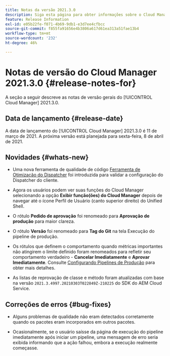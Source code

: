 ```yaml
---
title: Notas da versão 2021.3.0
description: Siga esta página para obter informações sobre o Cloud Manager 2021.3.0
feature: Release Information
exl-id: e05b22fe-f071-4b69-9db1-e3d7ee4cfbcc
source-git-commit: f855fa91656e4b3806a617d61ea313a51fae13b4
workflow-type: tm+mt
source-wordcount: '232'
ht-degree: 46%

---
```


# Notas de versão do Cloud Manager 2021.3.0 {#release-notes-for}

A seção a seguir descreve as notas de versão gerais do [!UICONTROL Cloud Manager] 2021.3.0.

## Data de lançamento {#release-date}

A data de lançamento do [!UICONTROL Cloud Manager] 2021.3.0 é 11 de março de 2021.
A próxima versão está planejada para sexta-feira, 8 de abril de 2021.

## Novidades {#whats-new}

* Uma nova ferramenta de qualidade de código [Ferramenta de Otimização do Dispatcher](https://experienceleague.adobe.com/docs/experience-manager-cloud-manager/using/how-to-use/custom-code-quality-rules.html?lang=en#dispatcher-optimization-tool-rules) foi introduzida para validar a configuração do Dispatcher do cliente.

* Agora os usuários podem ver suas funções do Cloud Manager selecionando a opção **Exibir função(ões) do Cloud Manager** depois de navegar até o ícone Perfil de Usuário (canto superior direito) do Unified Shell.

* O rótulo **Pedido de aprovação** foi renomeado para **Aprovação de produção** para maior clareza.

* O rótulo **Versão** foi renomeado para **Tag do Git** na tela Execução do pipeline de produção.

* Os rótulos que definem o comportamento quando métricas importantes não atingirem o limite definido foram renomeados para refletir seu comportamento verdadeiro - **Cancelar Imediatamente** e **Aprovar Imediatamente**. Consulte [Configurando Pipelines de Produção](/help/using/production-pipelines.md) para obter mais detalhes.

* As listas de reprovação de classe e método foram atualizadas com base na versão `2021.3.4997.20210303T022849Z-210225` do SDK do AEM Cloud Service.

## Correções de erros {#bug-fixes}

* Alguns problemas de qualidade não eram detectados corretamente quando os pacotes eram incorporados em outros pacotes.

* Ocasionalmente, se o usuário saísse da página de execução do pipeline imediatamente após iniciar um pipeline, uma mensagem de erro seria exibida informando que a ação falhou, embora a execução realmente começasse.

